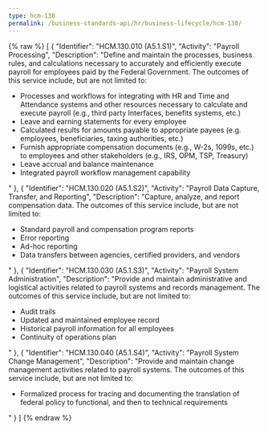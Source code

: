 ```yaml
---
type: hcm-130
permalink: /business-standards-api/hr/business-lifecycle/hcm-130/
---
```

{% raw %}
[
 {
   "Identifier": "HCM.130.010 (A5.1.S1)",
   "Activity": "Payroll Processing",
   "Description": "Define and maintain the processes, business rules, and calculations necessary to accurately and efficiently execute payroll for employees paid by the Federal Government. The outcomes of this service include, but are not limited to:<ul><li>Processes and workflows for integrating with HR and Time and Attendance systems and other resources necessary to calculate and execute payroll (e.g., third party Interfaces, benefits systems, etc.)</li><li>Leave and earning statements for every employee</li><li>Calculated results for amounts payable to appropriate payees (e.g. employees, beneficiaries, taxing authorities, etc.)</li><li>Furnish appropriate compensation documents (e.g., W-2s, 1099s, etc.) to employees and other stakeholders (e.g., IRS, OPM, TSP, Treasury)</li><li>Leave accrual and balance maintenance</li><li>Integrated payroll workflow management capability</li></ul>"
},
 {
   "Identifier": "HCM.130.020 (A5.1.S2)",
   "Activity": "Payroll Data Capture, Transfer, and Reporting",
   "Description": "Capture, analyze, and report compensation data. The outcomes of this service include, but are not limited to:<ul><li>Standard payroll and compensation program reports</li><li>Error reporting</li><li>Ad-hoc reporting</li><li>Data transfers between agencies, certified providers, and vendors</li></ul>"
},
 {
   "Identifier": "HCM.130.030 (A5.1.S3)",
   "Activity": "Payroll System Administration",
   "Description": "Provide and maintain administrative and logistical activities related to payroll systems and records management. The outcomes of this service include, but are not limited to:<ul><li>Audit trails</li><li>Updated and maintained employee record</li><li>Historical payroll information for all employees</li><li>Continuity of operations plan</li></ul>"
 },
 {
   "Identifier": "HCM.130.040 (A5.1.S4)",
   "Activity": "Payroll System Change Management",
   "Description": "Provide and maintain change management activities related to payroll systems. The outcomes of this service include, but are not limited to:<ul><li>Formalized process for tracing and documenting the translation of federal policy to functional, and then to technical requirements</li></ul>"
 }
]
{% endraw %}